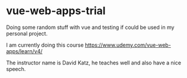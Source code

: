 # vue-web-apps-trial

Doing some random stuff with vue and testing if could be used in my personal project.

I am currently doing this course https://www.udemy.com/vue-web-apps/learn/v4/

The instructor name is David Katz, he teaches well and also have a nice speech.
